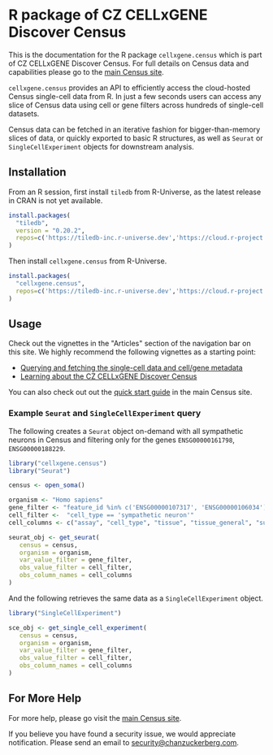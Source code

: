 
# R package of CZ CELLxGENE Discover Census

<!-- badges: start -->
<!-- badges: end -->

This is the documentation for the R package `cellxgene.census` which is part of CZ CELLxGENE Discover Census. For full details on Census data and capabilities please go to the [main Census site](https://chanzuckerberg.github.io/cellxgene-census/).  

`cellxgene.census` provides an API to efficiently access the cloud-hosted Census single-cell data from R. In just a few seconds users can access any slice of Census data using cell or gene filters across hundreds of single-cell datasets. 

Census data can be fetched in an iterative fashion for bigger-than-memory slices of data, or quickly exported to basic R structures, as well as `Seurat` or `SingleCellExperiment` objects for downstream analysis.

## Installation

From an R session, first install `tiledb` from R-Universe, as the latest release in CRAN is not yet available.

```r
install.packages(
  "tiledb",
  version = "0.20.2", 
  repos=c('https://tiledb-inc.r-universe.dev','https://cloud.r-project.org') 
)
```

Then install `cellxgene.census` from R-Universe.

```r
install.packages(
  "cellxgene.census",
  repos=c('https://tiledb-inc.r-universe.dev','https://cloud.r-project.org') 
)
```

## Usage

Check out the vignettes in the "Articles" section of the navigation bar on this site. We highly recommend the following vignettes as a starting point:

* [Querying and fetching the single-cell data and cell/gene metadata](./articles/census_query_extract.html)
* [Learning about the CZ CELLxGENE Discover Census](./articles/comp_bio_census_info.html)

You can also check out out the [quick start guide](https://chanzuckerberg.github.io/cellxgene-census/cellxgene_census_docsite_quick_start.html) in the main Census site.


### Example `Seurat` and `SingleCellExperiment` query

The following creates a `Seurat` object on-demand with all sympathetic neurons in Census and filtering only for the genes `ENSG00000161798`, `ENSG00000188229`.

```r
library("cellxgene.census")
library("Seurat")

census <- open_soma()

organism <- "Homo sapiens"
gene_filter <- "feature_id %in% c('ENSG00000107317', 'ENSG00000106034')"
cell_filter <-  "cell_type == 'sympathetic neuron'"
cell_columns <- c("assay", "cell_type", "tissue", "tissue_general", "suspension_type", "disease")

seurat_obj <- get_seurat(
   census = census,
   organism = organism,
   var_value_filter = gene_filter,
   obs_value_filter = cell_filter,
   obs_column_names = cell_columns
)
```

And the following retrieves the same data as a `SingleCellExperiment` object.

```r
library("SingleCellExperiment")

sce_obj <- get_single_cell_experiment(
   census = census,
   organism = organism,
   var_value_filter = gene_filter,
   obs_value_filter = cell_filter,
   obs_column_names = cell_columns
)
```

## For More Help

For more help, please go visit the [main Census site](https://chanzuckerberg.github.io/cellxgene-census/). 

If you believe you have found a security issue, we would appreciate notification. Please send an email to <security@chanzuckerberg.com>.
